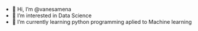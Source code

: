 - 👋 Hi, I’m @vanesamena
- 👀 I’m interested in Data Science
- 🌱 I’m currently learning python programming aplied to Machine learning


<!---
vanesamena/vanesamena is a ✨ special ✨ repository because its `README.md` (this file) appears on your GitHub profile.
You can click the Preview link to take a look at your changes.
--->

